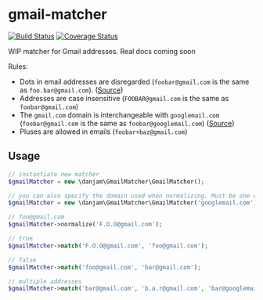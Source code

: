 # gmail-matcher

[![Build Status](https://travis-ci.org/danjam/gmail-matcher.svg?branch=master)](https://travis-ci.org/danjam/gmail-matcher) [![Coverage Status](https://coveralls.io/repos/github/danjam/gmail-matcher/badge.svg?branch=master)](https://coveralls.io/github/danjam/gmail-matcher?branch=master)

WIP matcher for Gmail addresses. Real docs coming soon

Rules:
 * Dots in email addresses are disregarded (`foobar@gmail.com` is the same as `foo.bar@gmail.com`). ([Source](https://support.google.com/mail/answer/7436150))
 * Addresses are case insensitive (`FOOBAR@gmail.com` is the same as `foobar@gmail.com`)
 * The `gmail.com` domain is interchangeable with `googlemail.com` (`foobar@gmail.com` is the same as `foobar@googlemail.com`) ([Source](https://support.google.com/mail/answer/10313))
 * Pluses are allowed in emails (`foobar+baz@gmail.com`)

## Usage

```php
// instantiate new matcher
$gmailMatcher = new \danjam\GmailMatcher\GmailMatcher();

// you can also specify the domain used when normalizing. Must be one of gmail.com, googlemail.com. Defaults to gmail.com
$gmailMatcher = new \danjam\GmailMatcher\GmailMatcher('googlemail.com');

// foo@gmail.com
$gmailMatcher->normalize('F.O.O@gmail.com');

// true
$gmailMatcher->match('F.O.O@gmail.com', 'foo@gmail.com');

// false
$gmailMatcher->match('foo@gmail.com', 'bar@gmail.com');

// multiple addresses
$gmailMatcher->match('bar@gmail.com', 'b.a.r@gmail.com', 'bar@googlemail.com', ...);

```
